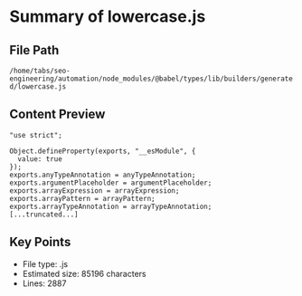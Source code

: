 # Summary of lowercase.js
  
## File Path
`/home/tabs/seo-engineering/automation/node_modules/@babel/types/lib/builders/generated/lowercase.js`

## Content Preview
```
"use strict";

Object.defineProperty(exports, "__esModule", {
  value: true
});
exports.anyTypeAnnotation = anyTypeAnnotation;
exports.argumentPlaceholder = argumentPlaceholder;
exports.arrayExpression = arrayExpression;
exports.arrayPattern = arrayPattern;
exports.arrayTypeAnnotation = arrayTypeAnnotation;
[...truncated...]
```

## Key Points
- File type: .js
- Estimated size: 85196 characters
- Lines: 2887
